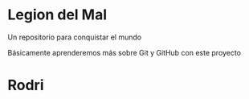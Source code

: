 # Legion del Mal
Un repositorio para conquistar el mundo

Básicamente aprenderemos más sobre Git y GitHub con este proyecto


# Rodri